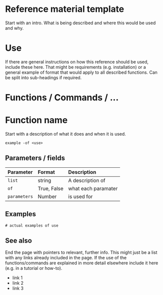 # Reference material template

Start with an intro. What is being described and where this would be used and why.

# Use

If there are general instructions on how this reference should be used, include these here. That might be requirements (e.g. installation) or a general example of format that would apply to all described functions. Can be split into sub-headings if required.

# Functions / Commands / ...

# Function name

Start with a description of what it does and when it is used.
```
example -of <use>
```

## Parameters / fields

| Parameter | Format | Description |
|:---|:---|:---|
| `list` | string | A description of |
| `of` | True, False | what each paramater |
| `parameters` | Number | is used for |

## Examples

```
# actual examples of use
```

## See also

End the page with pointers to relevant, further info. This might just be a list with any links already included in the page. If the use of the functions/commands are explained in more detail elsewhere include it here (e.g. in a tutorial or how-to).

- link 1
- link 2
- link 3
